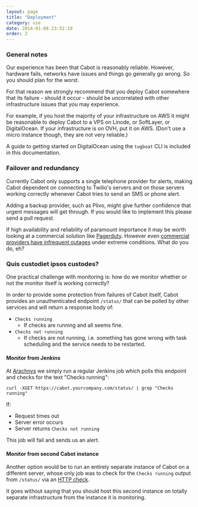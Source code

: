 ```yaml
---
layout: page
title: "Deployment"
category: use
date: 2014-01-08 23:52:19
order: 2
---
```


### General notes

Our experience has been that Cabot is reasonably reliable. However, hardware fails, networks have issues and things go generally go wrong. So you should plan for the worst.

For that reason we strongly recommend that you deploy Cabot somewhere that its failure - should it occur - should be uncorrelated with other infrastructure issues that you may experience.

For example, if you host the majority of your infrastructure on AWS it might be reasonable to deploy Cabot to a VPS on Linode, or SoftLayer, or DigitalOcean. If your infrastructure is on OVH, put it on AWS. (Don't use a micro instance though, they are not very reliable.)

A guide to getting started on DigitalOcean using the `tugboat` CLI is included in this documentation.

### Failover and redundancy

Currently Cabot only supports a single telephone provider for alerts, making Cabot dependent on connecting to Twilio's servers and on those servers working correctly whenever Cabot tries to send an SMS or phone alert.

Adding a backup provider, such as Plivo, might give further confidence that urgent messages will get through. If you would like to implement this please send a pull request.

If high availability and reliability of paramount importance it may be worth looking at a commercial solution like [Pagerduty](http://pagerduty.com). However even [commercial providers have infrequent outages](http://blog.pagerduty.com/2013/12/outage-post-mortem-dec-11-2013/) under extreme conditions. What do you do, eh?

### Quis custodiet ipsos custodes?

One practical challenge with monitoring is: how do we monitor whether or not the monitor itself is working correctly?

In order to provide some protection from failures of Cabot itself, Cabot provides an unauthenticated endpoint `/status/` that can be polled by other services and will return a response body of:

*   `Checks running`
    *   If checks are running and all seems fine.
*   `Checks not running`
    *   If checks are not running, i.e. something has gone wrong with task scheduling and the service needs to be restarted.

#### Monitor from Jenkins

At [Arachnys](https://www.arachnys.com) we simply run a regular Jenkins job which polls this endpoint and checks for the text "Checks running":

    curl -XGET https://cabot.yourcompany.com/status/ | grep "Checks running"

If:

*   Request times out
*   Server error occurs
*   Server returns `Checks not running`

This job will fail and sends us an alert.

#### Monitor from second Cabot instance

Another option would be to run an entirely separate instance of Cabot on a different server, whose only job was to check for the `Checks running` output from `/status/` via an [HTTP check](http-checks.html).

It goes without saying that you should host this second instance on totally separate infrastructure from the instance it is monitoring.

